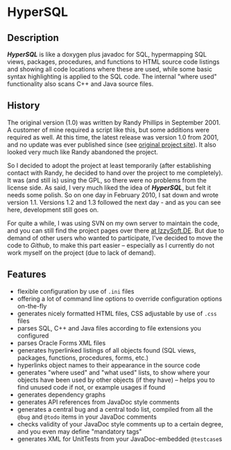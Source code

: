 # HyperSQL
## Description
***HyperSQL*** is like a doxygen plus javadoc for SQL, hypermapping SQL views, packages, procedures, and functions to HTML source code listings and
showing all code locations where these are used, while some basic syntax highlighting is applied to the SQL code. The internal "where used"
functionality also scans C++ and Java source files.


## History
The original version (1.0) was written by Randy Phillips in September 2001. A customer of mine required a script like this, but some additions
were required as well. At this time, the latest release was version 1.0 from 2001, and no update was ever published since (see
[original project site](http://hypersql.sourceforge.net/)). It also looked very much like Randy abandoned the project.

So I decided to adopt the project at least temporarily (after establishing contact with Randy, he decided to hand over the project to
me completely). It was (and still is) using the GPL, so there were no problems from the license side. As said, I very much liked the idea of
***HyperSQL***, but felt it needs some polish. So on one day in February 2010, I sat down and wrote version 1.1. Versions 1.2 and 1.3 followed
the next day - and as you can see here, development still goes on.

For quite a while, I was using SVN on my own server to maintain the code, and you can still find the project pages over there [at
IzzySoft.DE](http://projects.izzysoft.de/trac/hypersql). But due to demand of other users who wanted to participate, I've decided to move
the code to *Github*, to make this part easier – especially as I currently do not work myself on the project (due to lack of demand).


## Features
* flexible configuration by use of `.ini` files
* offering a lot of command line options to override configuration options on-the-fly
* generates nicely formatted HTML files, CSS adjustable by use of `.css` files
* parses SQL, C++ and Java files according to file extensions you configured
* parses Oracle Forms XML files
* generates hyperlinked listings of all objects found (SQL views, packages, functions, procedures, forms, etc.)
* hyperlinks object names to their appearance in the source code
* generates "where used" and "what used" lists, to show where your objects have been used by other objects (if they have) – helps you to find
  unused code if not, or example usages if found
* generates dependency graphs
* generates API references from JavaDoc style comments
* generates a central bug and a central todo list, compiled from all the `@bug` and `@todo` items in your JavaDoc comments
* checks validity of your JavaDoc style comments up to a certain degree, and you even may define "mandatory tags"
* generates XML for UnitTests from your JavaDoc-embedded `@testcase`s
